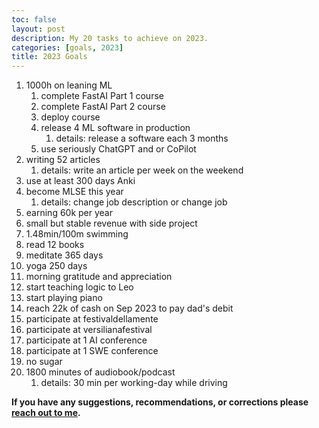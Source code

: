 ```yaml
---
toc: false
layout: post
description: My 20 tasks to achieve on 2023.
categories: [goals, 2023]
title: 2023 Goals
---
```


1. 1000h on leaning ML
	1. complete FastAI Part 1 course
	2. complete FastAI Part 2 course
	3. deploy course
	4. release 4 ML software in production
		1. details: release a software each 3 months
	5. use seriously ChatGPT and or CoPilot
2. writing 52 articles
	1. details: write an article per week on the weekend
3. use at least 300 days Anki
4. become MLSE this year
	1. details: change job description or change job
5. earning 60k per year
6. small but stable revenue with side project
7. 1.48min/100m swimming
8. read 12 books
9. meditate 365 days
10. yoga 250 days
11. morning gratitude and appreciation
12. start teaching logic to Leo
13. start playing piano
14. reach 22k of cash on Sep 2023 to pay dad's debit
15. participate at festivaldellamente
16. participate at versilianafestival
17. participate at 1 AI conference
18. participate at 	1 SWE conference
19. no sugar
20. 1800 minutes of audiobook/podcast
	1. details: 30 min per working-day while driving





**If you have any suggestions, recommendations, or corrections please [reach out to me](https://twitter.com/bot_fra).**


